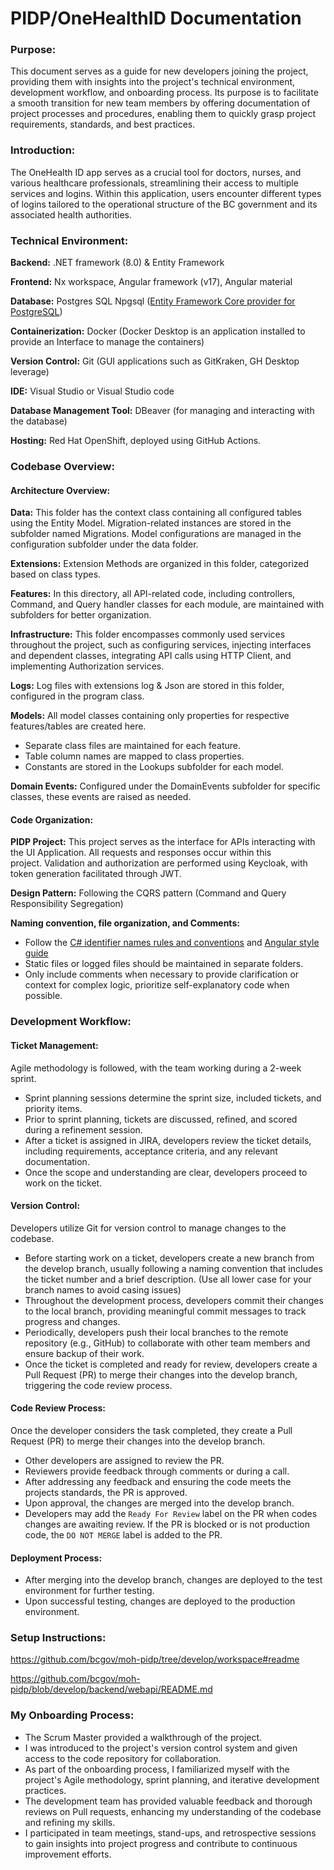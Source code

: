 # PIDP/OneHealthID Documentation
### Purpose:
This document serves as a guide for new developers joining the project, providing them with insights into the project's technical environment, development workflow, and onboarding process. Its purpose is to facilitate a smooth transition for new team members by offering documentation of project processes and procedures, enabling them to quickly grasp project requirements, standards, and best practices.
### Introduction:
The OneHealth ID app serves as a crucial tool for doctors, nurses, and various healthcare professionals, streamlining their access to multiple services and logins. Within this application, users encounter different types of logins tailored to the operational structure of the BC government and its associated health authorities.
### Technical Environment:
**Backend:** .NET framework (8.0) & Entity Framework

**Frontend:** Nx workspace, Angular framework (v17), Angular material

**Database:** Postgres SQL Npgsql ([Entity Framework Core provider for PostgreSQL](https://github.com/npgsql/efcore.pg))

**Containerization:** Docker (Docker Desktop is an application installed to provide an Interface to manage the containers)

**Version Control:** Git (GUI applications such as GitKraken, GH Desktop leverage)

**IDE:** Visual Studio or Visual Studio code

**Database Management Tool:** DBeaver (for managing and interacting with the database)

**Hosting:** Red Hat OpenShift, deployed using GitHub Actions.

### Codebase Overview:
#### Architecture Overview:
**Data:** This folder has the context class containing all configured tables using the Entity Model. Migration-related instances are stored in the subfolder named Migrations. Model configurations are managed in the configuration subfolder under the data folder.

**Extensions:** Extension Methods are organized in this folder, categorized based on class types.

**Features:** In this directory, all API-related code, including controllers, Command, and Query handler classes for each module, are maintained with subfolders for better organization.

**Infrastructure:** This folder encompasses commonly used services throughout the project, such as configuring services, injecting interfaces and dependent classes, integrating API calls using HTTP Client, and implementing Authorization services.

**Logs:** Log files with extensions log & Json are stored in this folder, configured in the program class.

**Models:** All model classes containing only properties for respective features/tables are created here. 
- Separate class files are maintained for each feature.
- Table column names are mapped to class properties. 
- Constants are stored in the Lookups subfolder for each model.

**Domain Events:**
Configured under the DomainEvents subfolder for specific classes, these events are raised as needed.
#### Code Organization:
**PIDP Project:** This project serves as the interface for APIs interacting with the UI Application. All requests and responses occur within this project. Validation and authorization are performed using Keycloak, with token generation facilitated through JWT.

**Design Pattern:** Following the CQRS pattern (Command and Query Responsibility Segregation)

**Naming convention, file organization, and Comments:** 
- Follow the [C# identifier names rules and conventions](https://learn.microsoft.com/en-us/dotnet/csharp/fundamentals/coding-style/identifier-names) and [Angular style guide](https://angular.dev/style-guide)
- Static files or logged files should be maintained in separate folders.
- Only include comments when necessary to provide clarification or context for complex logic, prioritize self-explanatory code when possible.

### Development Workflow:
#### Ticket Management:
Agile methodology is followed, with the team working during a 2-week sprint.
- Sprint planning sessions determine the sprint size, included tickets, and priority items.
- Prior to sprint planning, tickets are discussed, refined, and scored during a refinement session.
- After a ticket is assigned in JIRA, developers review the ticket details, including requirements, acceptance criteria, and any relevant documentation.
- Once the scope and understanding are clear, developers proceed to work on the ticket.
#### Version Control:
 Developers utilize Git for version control to manage changes to the codebase.
 - Before starting work on a ticket, developers create a new branch from the develop branch, usually following a naming convention that includes the ticket number and a brief description. (Use all lower case for your branch names to avoid casing issues)
 - Throughout the development process, developers commit their changes to the local branch, providing meaningful commit messages to track progress and changes.
 - Periodically, developers push their local branches to the remote repository (e.g., GitHub) to collaborate with other team members and ensure backup of their work.
 - Once the ticket is completed and ready for review, developers create a Pull Request (PR) to merge their changes into the develop branch, triggering the code review process.
#### Code Review Process:
 Once the developer considers the task completed, they create a Pull Request (PR) to merge their changes into the develop branch.
 - Other developers are assigned to review the PR.
 - Reviewers provide feedback through comments or during a call.
 - After addressing any feedback and ensuring the code meets the projects standards, the PR is approved.
 - Upon approval, the changes are merged into the develop branch.
 - Developers may add the `Ready For Review` label on the PR when codes changes are awaiting review. If the PR is blocked or is not production code, the `DO NOT MERGE` label is added to the PR.
#### Deployment Process:
- After merging into the develop branch, changes are deployed to the test environment for further testing.
- Upon successful testing, changes are deployed to the production environment.
### Setup Instructions:

https://github.com/bcgov/moh-pidp/tree/develop/workspace#readme

https://github.com/bcgov/moh-pidp/blob/develop/backend/webapi/README.md

### My Onboarding Process:
- The Scrum Master provided a walkthrough of the project.
- I was introduced to the project's version control system and given access to the code repository for collaboration.
- As part of the onboarding process, I familiarized myself with the project's Agile methodology, sprint planning, and iterative development practices.
- The development team has provided valuable feedback and thorough reviews on Pull requests, enhancing my understanding of the codebase and refining my skills.
- I participated in team meetings, stand-ups, and retrospective sessions to gain insights into project progress and contribute to continuous improvement efforts.